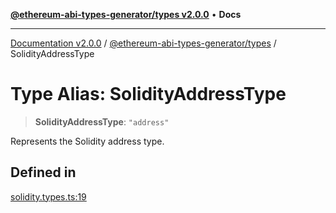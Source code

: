 [**@ethereum-abi-types-generator/types v2.0.0**](../README.md) • **Docs**

***

[Documentation v2.0.0](../../../packages.md) / [@ethereum-abi-types-generator/types](../README.md) / SolidityAddressType

# Type Alias: SolidityAddressType

> **SolidityAddressType**: `"address"`

Represents the Solidity address type.

## Defined in

[solidity.types.ts:19](https://github.com/niZmosis/ethereum-abi-types-generator/blob/b8e282ea584f52118722e9d563db502ef3e0aa75/packages/types/src/solidity.types.ts#L19)
